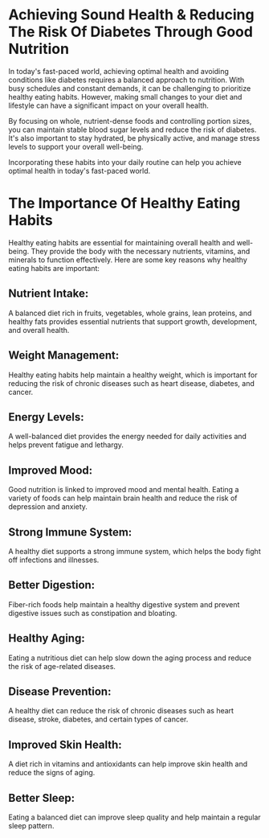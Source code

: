 # Achieving Sound Health & Reducing The Risk Of Diabetes Through Good Nutrition
In today's fast-paced world, achieving optimal health and avoiding conditions like diabetes requires a balanced approach to nutrition. With busy schedules and constant demands, it can be challenging to prioritize healthy eating habits. However, making small changes to your diet and lifestyle can have a significant impact on your overall health.

By focusing on whole, nutrient-dense foods and controlling portion sizes, you can maintain stable blood sugar levels and reduce the risk of diabetes. It's also important to stay hydrated, be physically active, and manage stress levels to support your overall well-being.

Incorporating these habits into your daily routine can help you achieve optimal health in today's fast-paced world.

# The Importance Of Healthy Eating Habits
Healthy eating habits are essential for maintaining overall health and well-being. They provide the body with the necessary nutrients, vitamins, and minerals to function effectively. Here are some key reasons why healthy eating habits are important:

## Nutrient Intake:
A balanced diet rich in fruits, vegetables, whole grains, lean proteins, and healthy fats provides essential nutrients that support growth, development, and overall health.

## Weight Management: 
Healthy eating habits help maintain a healthy weight, which is important for reducing the risk of chronic diseases such as heart disease, diabetes, and cancer.

## Energy Levels: 
A well-balanced diet provides the energy needed for daily activities and helps prevent fatigue and lethargy.

## Improved Mood:
Good nutrition is linked to improved mood and mental health. Eating a variety of foods can help maintain brain health and reduce the risk of depression and anxiety.

## Strong Immune System: 
A healthy diet supports a strong immune system, which helps the body fight off infections and illnesses.

## Better Digestion:
Fiber-rich foods help maintain a healthy digestive system and prevent digestive issues such as constipation and bloating.

## Healthy Aging:
Eating a nutritious diet can help slow down the aging process and reduce the risk of age-related diseases.

## Disease Prevention: 
A healthy diet can reduce the risk of chronic diseases such as heart disease, stroke, diabetes, and certain types of cancer.

## Improved Skin Health:
A diet rich in vitamins and antioxidants can help improve skin health and reduce the signs of aging.

## Better Sleep:
Eating a balanced diet can improve sleep quality and help maintain a regular sleep pattern.
